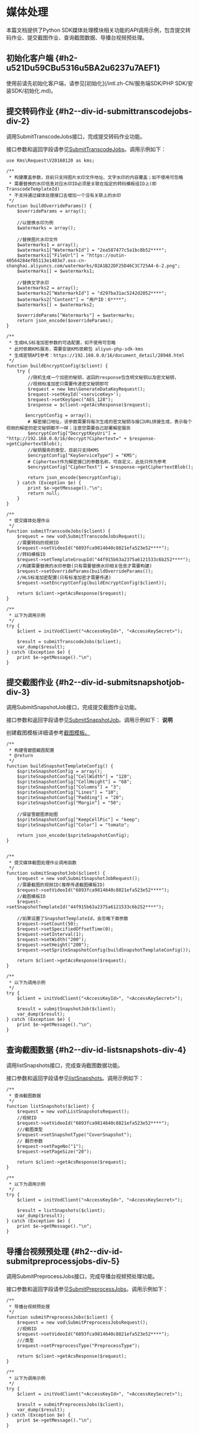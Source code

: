 媒体处理 
=========================

本篇文档提供了Python SDK媒体处理模块相关功能的API调用示例，包含提交转码作业、提交截图作业、查询截图数据、导播台视频预处理。

初始化客户端 {#h2-u521Du59CBu5316u5BA2u6237u7AEF1}
--------------------------------------------

使用前请先初始化客户端，请参见[初始化](/intl.zh-CN/服务端SDK/PHP SDK/安装SDK/初始化.md)。

提交转码作业 {#h2--div-id-submittranscodejobs-div-2}
----------------------------------------------

调用SubmitTranscodeJobs接口，完成提交转码作业功能。

接口参数和返回字段请参见[SubmitTranscodeJobs](/intl.zh-CN/服务端API/媒体处理/发起处理/提交媒体转码作业.md)。调用示例如下：

    use Kms\Request\V20160120 as kms;
    
    /**
     * 构建覆盖参数，目前只支持图片水印文件地址、文字水印的内容覆盖；如不使用可忽略
     * 需要替换的水印信息对应水印ID必须是关联在指定的转码模板组ID上(即TranscodeTemplateId)
     * 不支持通过媒体处理接口去增加一个没有关联上的水印
     */
    function buildOverrideParams() {
        $overrideParams = array();
    
        //以替换水印为例
        $watermarks = array();
    
        //替换图片水印文件
        $watermarks1 = array();
        $watermarks1["WatermarkId"] = "2ea587477c5a1bc8b52****";
        $watermarks1["FileUrl"] = "https://outin-40564284ef05113e1403e7.oss-cn-shanghai.aliyuncs.com/watermarks/02A1B22DF25D46C3C725A4-6-2.png";
        $watermarks[] = $watermarks1;
    
        //替换文字水印
        $watermarks2 = array();
        $watermarks2["WatermarkId"] = "d297ba31ac5242d2052****";
        $watermarks2["Content"] = "用户ID：6****";
        $watermarks[] = $watermarks2;
    
        $overrideParams["Watermarks"] = $watermarks;
        return json_encode($overrideParams);
    }
    
    /**
     * 生成HLS标准加密参数的可选配置，如不使用可忽略
     * 此时依赖KMS服务，需要安装KMS依赖包 aliyun-php-sdk-kms
     * 生成密钥API参考：https://192.168.0.0/16/document_detail/28948.html
     */
    function buildEncryptConfig($client) {
        try {
            //随机生成一个加密的秘钥，返回的response包含明文秘钥以及密文秘钥，
            //视频标准加密只需要传递密文秘钥即可
            $request = new kms\GenerateDataKeyRequest();
            $request->setKeyId('<serviceKey>');
            $request->setKeySpec("AES_128");
            $response = $client->getAcsResponse($request);
    
           $encryptConfig = array();
            # 解密接口地址，该参数需要将每次生成的密文秘钥与接口URL拼接生成，表示每个视频的解密的密文秘钥都不一样；注意您需要自己部署解密服务 
            $encryptConfig["DecryptKeyUri"] = "http://192.168.0.0/16/decrypt?Ciphertext=" + $response->getCiphertextBlob();
            //秘钥服务的类型，目前只支持KMS
            $encryptConfig["KeyServiceType"] = "KMS";
            # Ciphertext作为解密接口的参数名称，可自定义，此处只作为参考
            $encryptConfig["CipherText"] = $response->getCiphertextBlob();
    
            return json_encode($encryptConfig);
        } catch (Exception $e) {
            print $e->getMessage()."\n";
            return null;
        }
    }
    
    /**
     * 提交媒体处理作业
     */
    function submitTranscodeJobs($client) {
        $request = new vod\SubmitTranscodeJobsRequest();
        //需要转码的视频ID
        $request->setVideoId("6893fca9814640c8821efa523e52****");
        //转码模板ID
        $request->setTemplateGroupId("44f915b63a2375a6121533c6b252****");
        //构建需要替换的水印参数(只有需要替换水印相关信息才需要构建)
        $request->setOverrideParams(buildOverrideParams());
        //HLS标准加密配置(只有标准加密才需要传递)
        $request->setEncryptConfig(buildEncryptConfig($client));
    
        return $client->getAcsResponse($request);
    }
    
    /**
     * 以下为调用示例
     */
    try {
        $client = initVodClient("<AccessKeyId>", "<AccessKeySecret>");
    
        $result = submitTranscodeJobs($client);
        var_dump($result);
    } catch (Exception $e) {
        print $e->getMessage()."\n";
    }



提交截图作业 {#h2--div-id-submitsnapshotjob-div-3}
--------------------------------------------

调用SubmitSnapshotJob接口，完成提交截图作业功能。

接口参数和返回字段请参见[SubmitSnapshotJob](/intl.zh-CN/服务端API/媒体处理/发起处理/提交媒体截图作业.md)。调用示例如下：
**说明**

创建截图模板详细请参考[截图模板。](/intl.zh-CN/服务端API/媒体处理/截图模板/添加截图模板.md)

    /**
     * 构建雪碧图截图配置
     * @return
     */
    function buildSnapshotTemplateConfig() {
        $spriteSnapshotConfig = array();
        $spriteSnapshotConfig["CellWidth"] = "120";
        $spriteSnapshotConfig["CellHeight"] = "68";
        $spriteSnapshotConfig["Columns"] = "3";
        $spriteSnapshotConfig["Lines"] = "10";
        $spriteSnapshotConfig["Padding"] = "20";
        $spriteSnapshotConfig["Margin"] = "50";
    
        //保留雪碧图原始图
        $spriteSnapshotConfig["KeepCellPic"] = "keep";
        $spriteSnapshotConfig["Color"] = "tomato";
    
        return json_encode($spriteSnapshotConfig);
    }
    
    
    /**
     * 提交媒体截图处理作业调用函数
     */
    function submitSnapshotJob($client) {
        $request = new vod\SubmitSnapshotJobRequest();
        //需要截图的视频ID(推荐传递截图模板ID)
        $request->setVideoId("6893fca9814640c8821efa523e52****");
        //截图模板ID
        $request->setSnapshotTemplateId("44f915b63a2375a6121533c6b252****");
    
        //如果设置了SnapshotTemplateId，会忽略下面参数
        $request->setCount(50);
        $request->setSpecifiedOffsetTime(0);
        $request->setInterval(1);
        $request->setWidth("200");
        $request->setHeight("200");
        $request->setSpriteSnapshotConfig(buildSnapshotTemplateConfig());
    
        return $client->getAcsResponse($request);
    }
    
    /**
     * 以下为调用示例
     */
    try {
        $client = initVodClient("<AccessKeyId>", "<AccessKeySecret>");
    
        $result = submitSnapshotJob($client);
        var_dump($result);
    } catch (Exception $e) {
        print $e->getMessage()."\n";
    }



查询截图数据 {#h2--div-id-listsnapshots-div-4}
----------------------------------------

调用listSnapshots接口，完成查询截图数据功能。

接口参数和返回字段请参见[listSnapshots](/intl.zh-CN/服务端API/媒资管理/图片管理/查询截图数据.md)。调用示例如下：

    /**
     * 查询截图数据
     */
    function listSnapshots($client) {
        $request = new vod\ListSnapshotsRequest();
        //视频ID
        $request->setVideoId("6893fca9814640c8821efa523e52****");
        ///截图类型
        $request->setSnapshotType("CoverSnapshot");
        // 翻页参数
        $request->setPageNo("1");
        $request->setPageSize("20");
    
        return $client->getAcsResponse($request);
    }
    
    /**
     * 以下为调用示例
     */
    try {
        $client = initVodClient("<AccessKeyId>", "<AccessKeySecret>");
    
        $result = listSnapshots($client);
        var_dump($result);
    } catch (Exception $e) {
        print $e->getMessage()."\n";
    }



导播台视频预处理 {#h2--div-id-submitpreprocessjobs-div-5}
-------------------------------------------------

调用SubmitPreprocessJobs接口，完成导播台视频预处理功能。

接口参数和返回字段请参见[SubmitPreprocessJobs](/intl.zh-CN/服务端API/媒体处理/发起处理/导播台视频预处理.md)。调用示例如下：

    /**
     * 导播台视频预处理
     */
    function submitPreprocessJobs($client) {
        $request = new vod\SubmitPreprocessJobsRequest();
        //视频ID
        $request->setVideoId("6893fca9814640c8821efa523e52****");
        ///类型
        $request->setPreprocessType("PreprocessType");
    
        return $client->getAcsResponse($request);
    }
    
    /**
     * 以下为调用示例
     */
    try {
        $client = initVodClient("<AccessKeyId>", "<AccessKeySecret>");
    
        $result = submitPreprocessJobs($client);
        var_dump($result);
    } catch (Exception $e) {
        print $e->getMessage()."\n";
    }


